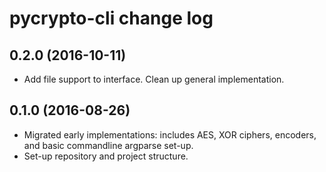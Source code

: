 pycrypto-cli change log
=======================

0.2.0 (2016-10-11)
------------------
- Add file support to interface. Clean up general implementation.

0.1.0 (2016-08-26)
------------------
- Migrated early implementations: includes AES, XOR ciphers, encoders, and basic commandline argparse set-up.
- Set-up repository and project structure.
